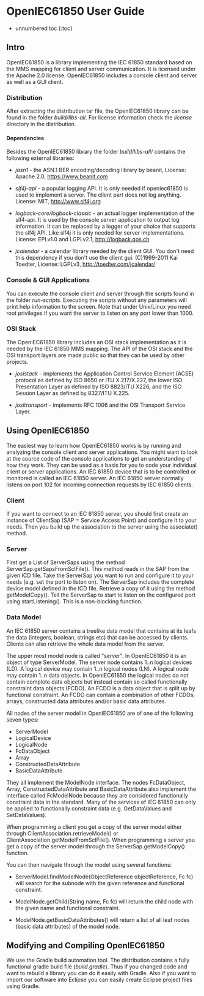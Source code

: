 # OpenIEC61850 User Guide

* unnumbered toc
{:toc}

## Intro

OpenIEC61850 is a library implementing the IEC 61850 standard based on the MMS mapping for client and server communication. It is licensed under the Apache 2.0 license. OpenIEC61850 includes a console client and server as well as a GUI client.

### Distribution

After extracting the distribution tar file, the OpenIEC61850 library can be found in the folder *build/libs-all*. For license information check the *license* directory in the distribution.

#### Dependencies

Besides the OpenIEC61850 library the folder *build/libs-all/* contains the following external libraries:

* *jasn1* - the ASN.1 BER encoding/decoding library by beanit, License: Apache 2.0, https://www.beanit.com

* *slf4j-api* - a popular logging API. It is only needed if openiec61850 is used to implement a server. The client part does not log anything.  License: MIT, http://www.slf4j.org

* *logback-core/logback-classic* - an actual logger implementation of the slf4-api. It is used by the console server application to output log information. It can be replaced by a logger of your choice that supports the slf4j API. Like slf4j it is only needed for server implementations. License: EPLv1.0 and LGPLv2.1, http://logback.qos.ch

* *jcalendar* - a calendar library needed by the client GUI. You don't need this dependency if you don't use the client gui. (C)1999-2011 Kai Toedter, License: LGPLv3, http://toedter.com/jcalendar/


### Console & GUI Applications

You can execute the console client and server through the scripts found in the folder *run-scripts*.  Executing the scripts without any parameters will print help information to the screen. Note that under Unix/Linux you need root privileges if you want the server to listen on any port lower than 1000.

### OSI Stack

The OpenIEC61850 library includes an OSI stack implementation as it is needed by the IEC 61850 MMS mapping. The API of the OSI stack and the OSI transport layers are made public so that they can be used by other projects.

* *josistack* - implements the Application Control Service Element (ACSE) protocol as defined by ISO 8650 or ITU X.217/X.227, the lower ISO Presentation Layer as defined by ISO 8823/ITU X226, and the ISO Session Layer as defined by 8327/ITU X.225.

* *jositransport* - implements RFC 1006 and the OSI Transport Service Layer.


## Using OpenIEC61850

The easiest way to learn how OpenIEC61850 works is by running and analyzing the console client and server applications. You might want to look at the source code of the console applications to get an understanding of how they work. They can be used as a basis for you to code your individual client or server applications. An IEC 61850 device that is to be controlled or monitored is called an IEC 61850 server. An IEC 61850 server normally listens on port 102 for incoming connection requests by IEC 61850 clients.

### Client

If you want to connect to an IEC 61850 server, you should first create an instance of ClientSap (SAP = Service Access Point) and configure it to your needs. Then you build up the association to the server using the associate() method.

### Server

First get a List of ServerSaps using the method ServerSap.getSapsFromSclFile(). This method reads in the SAP from the given ICD file. Take the ServerSap you want to run and configure it to your needs (e.g. set the port to listen on). The ServerSap includes the complete device model defined in the ICD file. Retrieve a copy of it using the method getModelCopy(). Tell the ServerSap to start to listen on the configured port using startListening(). This is a non-blocking function.

### Data Model

An IEC 61850 server contains a treelike data model that contains at its leafs the data (integers, boolean, strings etc) that can be accessed by clients. Clients can also retrieve the whole data model from the server.

The upper most model node is called "server". In OpenIEC61850 it is an object of type ServerModel. The server node contains 1..n logical devices (LD). A logical device may contain 1..n logical nodes (LN). A logical node may contain 1..n data objects. In OpenIEC61850 the logical nodes do not contain complete data objects but instead contain so called functionally constraint data objects (FCDO). An FCDO is a data object that is split up by functional constraint. An FCDO can contain a combination of other FCDOs, arrays, constructed data attributes and/or basic data attributes.

All nodes of the server model in OpenIEC61850 are of one of the following seven types:

* ServerModel
* LogicalDevice
* LogicalNode
* FcDataObject
* Array
* ConstructedDataAttribute
* BasicDataAttribute

They all implement the ModelNode interface. The nodes FcDataObject, Array, ConstructedDataAttribute and BasicDataAttribute also implement the interface called FcModelNode because they are considered functionally constraint data in the standard. Many of the services of IEC 61850 can only be applied to functionally constraint data (e.g. GetDataValues and SetDataValues).

When programming a client you get a copy of the server model either through ClientAssociation.retrieveModel() or ClientAssociation.getModelFromSclFile(). When programming a server you get a copy of the server model through the ServerSap.getModelCopy() function.

You can then navigate through the model using several functions:

* ServerModel.findModelNode(ObjectReference objectReference, Fc fc) will search for the subnode with the given reference and functional constraint.

* ModelNode.getChild(String name, Fc fc) will return the child node with the given name and functional constraint.

* ModelNode.getBasicDataAttributes() will return a list of all leaf nodes (basic data attributes) of the model node.



## Modifying and Compiling OpenIEC61850

We use the Gradle build automation tool. The distribution contains a fully functional gradle build file (*build.gradle*). Thus if you changed code and want to rebuild a library you can do it easily with Gradle. Also if you want to import our software into Eclipse you can easily create Eclipse project files using Gradle.
